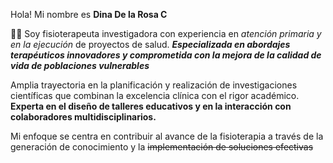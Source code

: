 Hola! Mi nombre es **Dina De la Rosa C** 

:woman_health_worker: Soy fisioterapeuta investigadora con experiencia en _atención primaria y en la ejecución_ de proyectos de salud. 
**_Especializada en abordajes terapéuticos innovadores y comprometida con la mejora de la calidad de vida de poblaciones vulnerables_** 

Amplia trayectoria en la planificación y realización de investigaciones científicas que combinan la excelencia clínica con el rigor académico. 
**Experta en el diseño de talleres educativos y en la interacción con colaboradores multidisciplinarios.**

Mi enfoque se centra en contribuir al avance de la fisioterapia a través de la generación de conocimiento y la ~~implementación de soluciones efectivas~~
